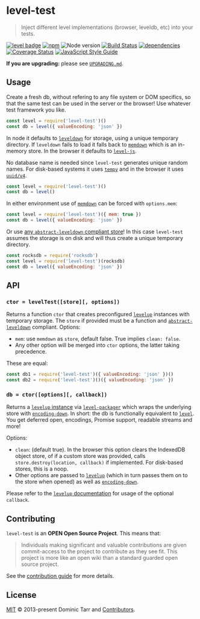 # level-test

> Inject different level implementations (browser, leveldb, etc) into your tests.

[![level badge][level-badge]](https://github.com/level/awesome)
[![npm](https://img.shields.io/npm/v/level-test.svg)](https://www.npmjs.com/package/level-test)
![Node version](https://img.shields.io/node/v/level-test.svg)
[![Build Status](https://secure.travis-ci.org/Level/level-test.svg)](http://travis-ci.org/Level/level-test)
[![dependencies](https://david-dm.org/Level/level-test.svg)](https://david-dm.org/level/level-test)
[![Coverage Status](https://coveralls.io/repos/github/Level/level-test/badge.svg)](https://coveralls.io/github/Level/level-test)
[![JavaScript Style Guide](https://img.shields.io/badge/code_style-standard-brightgreen.svg)](https://standardjs.com)

**If you are upgrading:** please see [`UPGRADING.md`](UPGRADING.md).

## Usage

Create a fresh db, without refering to any file system or DOM specifics,
so that the same test can be used in the server or the browser! Use whatever test framework you like.

```js
const level = require('level-test')()
const db = level({ valueEncoding: 'json' })
```

In node it defaults to [`leveldown`](https://github.com/level/leveldown) for storage, using a unique temporary directory. If `leveldown` fails to load it falls back to [`memdown`](https://github.com/level/memdown) which is an in-memory store. In the browser it defaults to [`level-js`](https://github.com/level/level.js).

No database name is needed since `level-test` generates unique random names. For disk-based systems it uses [`tempy`](https://github.com/sindresorhus/tempy#readme) and in the browser it uses [`uuid/v4`](https://github.com/kelektiv/node-uuid#version-4).

```js
const level = require('level-test')()
const db = level()
```

In either environment use of [`memdown`](https://github.com/level/memdown) can be forced with `options.mem`:

```js
const level = require('level-test')({ mem: true })
const db = level({ valueEncoding: 'json' })
```

Or use [any `abstract-leveldown` compliant store](https://github.com/Level/awesome#stores)! In this case `level-test` assumes the storage is on disk and will thus create a unique temporary directory.

```js
const rocksdb = require('rocksdb')
const level = require('level-test')(rocksdb)
const db = level({ valueEncoding: 'json' })
```

## API

<a name="factory"></a>
### `ctor = levelTest([store][, options])`

Returns a function `ctor` that creates preconfigured [`levelup`](https://github.com/level/levelup) instances with temporary storage. The `store` if provided must be a function and [`abstract-leveldown`](https://github.com/level/abstract-leveldown) compliant. Options:

- `mem`: use `memdown` as `store`, default false. True implies `clean: false`.
- Any other option will be merged into `ctor` options, the latter taking precedence.

These are equal:

```js
const db1 = require('level-test')({ valueEncoding: 'json' })()
const db2 = require('level-test')()({ valueEncoding: 'json' })
```

<a name="ctor"></a>
### `db = ctor([options][, callback])`

Returns a [`levelup` instance](https://github.com/Level/levelup#api) via [`level-packager`](https://github.com/level/packager) which wraps the underlying store with [`encoding-down`](https://github.com/level/encoding-down). In short: the db is functionally equivalent to [`level`](https://github.com/level/level). You get deferred open, encodings, Promise support, readable streams and more!

Options:

- `clean`: (default true). In the browser this option clears the IndexedDB object store, of if a custom store was provided, calls `store.destroy(location, callback)` if implemented. For disk-based stores, this is a noop.
- Other options are passed to [`levelup`](https://github.com/level/levelup) (which in turn passes them on to the store when opened) as well as [`encoding-down`](https://github.com/level/encoding-down).

Please refer to the [`levelup` documentation](https://github.com/Level/levelup#levelupdb-options-callback) for usage of the optional `callback`.

## Contributing

`level-test` is an **OPEN Open Source Project**. This means that:

> Individuals making significant and valuable contributions are given commit-access to the project to contribute as they see fit. This project is more like an open wiki than a standard guarded open source project.

See the [contribution guide](https://github.com/Level/community/blob/master/CONTRIBUTING.md) for more details.

## License

[MIT](LICENSE.md) © 2013-present Dominic Tarr and [Contributors](CONTRIBUTORS.md).

[level-badge]: http://leveldb.org/img/badge.svg
